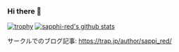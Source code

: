### Hi there 👋

[![trophy](https://github-profile-trophy.vercel.app/?username=sapphi-red)](https://github.com/ryo-ma/github-profile-trophy)
[![sapphi-red's github stats](https://github-readme-stats.vercel.app/api?username=sapphi-red&count_private=true&show_icons=true)](https://github.com/anuraghazra/github-readme-stats)

サークルでのブログ記事: https://trap.jp/author/sappi_red/

<!--
**sapphi-red/sapphi-red** is a ✨ _special_ ✨ repository because its `README.md` (this file) appears on your GitHub profile.

Here are some ideas to get you started:

- 🔭 I’m currently working on ...
- 🌱 I’m currently learning ...
- 👯 I’m looking to collaborate on ...
- 🤔 I’m looking for help with ...
- 💬 Ask me about ...
- 📫 How to reach me: ...
- 😄 Pronouns: ...
- ⚡ Fun fact: ...
-->
